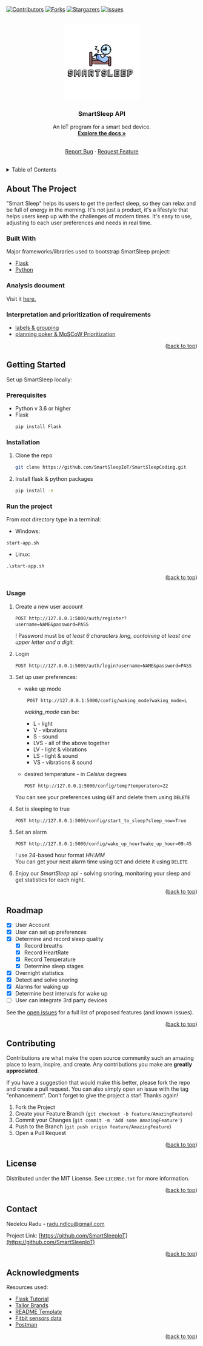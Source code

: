 
<!-- PROJECT SHIELDS -->
<!--
*** I'm using markdown "reference style" links for readability.
*** Reference links are enclosed in brackets [ ] instead of parentheses ( ).
*** See the bottom of this document for the declaration of the reference variables
*** for contributors-url, forks-url, etc. This is an optional, concise syntax you may use.
*** https://www.markdownguide.org/basic-syntax/#reference-style-links
-->
[![Contributors][contributors-shield]][contributors-url]
[![Forks][forks-shield]][forks-url]
[![Stargazers][stars-shield]][stars-url]
[![Issues][issues-shield]][issues-url]




<!-- PROJECT LOGO -->
<br />
<div align="center">
  <a href="https://github.com/SmartSleepIoT">
    <img src="Images/LogoSample_ByTailorBrands.jpg" alt="Logo" width="200" height="200">
  </a>

  <h3 align="center">SmartSleep API</h3>

  <p align="center">
    An IoT program for a smart bed device. 
    <br />
    <a href="https://docs.google.com/document/d/1VP0sfX9SmfXIrkstNCi3iEgfoAUV0fd1uXmyn17H-WI/edit"><strong>Explore the docs »</strong></a>
    <br />
    <br />
    <p>
    <a href="https://github.com/othneildrew/Best-README-Template/issues">Report Bug</a>
    ·
    <a href="https://github.com/othneildrew/Best-README-Template/issues">Request Feature</a>
  </p>
  <br/>
</div>



<!-- TABLE OF CONTENTS -->
<details>
  <summary>Table of Contents</summary>
  <ol>
    <li>
      <a href="#about-the-project">About The Project</a>
      <ul>
        <li><a href="#built-with">Built With</a></li>
        <li><a href="#analysis-document">Analisys document</a></li>
        <li><a href="#interpretation-and-prioritization-of-requirements">Interpretation and prioritization of requirements</a> </li>
      </ul>
    </li>
    <li>
      <a href="#getting-started">Getting Started</a>
      <ul>
        <li><a href="#prerequisites">Prerequisites</a></li>
        <li><a href="#installation">Installation</a></li>
        <li><a href="#run-the-project">Run the project</a></li>
        <li><a href="#usage">Usage</a></li>
      </ul>
    </li>
    <li><a href="#roadmap">Roadmap</a></li>
    <li><a href="#contributing">Contributing</a></li>
    <li><a href="#license">License</a></li>
    <li><a href="#contact">Contact</a></li>
    <li><a href="#acknowledgments">Acknowledgments</a></li>
  </ol>
</details>



<!-- ABOUT THE PROJECT -->
## About The Project

"Smart Sleep" helps its users to get the perfect sleep, so they can relax and be full of energy in the morning. It's not just a product, it's a lifestyle that helps users keep up with the challenges of modern times. It's easy to use, adjusting to each user preferences and needs in real time.




### Built With

Major frameworks/libraries used to bootstrap SmartSleep project:

* [Flask](https://flask.palletsprojects.com/en/2.0.x/)
* [Python](https://www.python.org/)

### Analysis document
Visit it [here.](https://docs.google.com/document/d/1VP0sfX9SmfXIrkstNCi3iEgfoAUV0fd1uXmyn17H-WI/edit?usp=sharing)

### Interpretation and prioritization of requirements
* [labels & grouping](https://github.com/SmartSleepIoT/SmartSleepCoding/issues)
* [planning poker & MoSCoW Prioritization](https://github.com/SmartSleepIoT/SmartSleepCoding/projects/1)

<p align="right">(<a href="#top">back to top</a>)</p>

<!-- GETTING STARTED -->
## Getting Started

Set up SmartSleep locally:

### Prerequisites

*  Python v 3.6 or higher
* Flask
  ```sh
  pip install Flask
  ```

### Installation

1. Clone the repo
   ```sh
   git clone https://github.com/SmartSleepIoT/SmartSleepCoding.git
   ```
2. Install flask & python packages
   ```sh
   pip install -e
   ```

### Run the project
From root directory type in a terminal:
* Windows:
```shell script
start-app.sh
```
* Linux:
 ```shell script
.\start-app.sh
```

<p align="right">(<a href="#top">back to top</a>)</p>


### Usage

1. Create a new user account 
    ```shell script
    POST http://127.0.0.1:5000/auth/register?username=NAME&password=PASS
    ```
     ! Password must be _at least 6 characters long, containing at least one upper letter and a digit._

2. Login 
    ```shell script
   POST http://127.0.0.1:5000/auth/login?username=NAME&password=PASS
    ```

3. Set up user preferences: 
    - wake up mode
      ```shell script
       POST http://127.0.0.1:5000/config/waking_mode?waking_mode=L
      ```
      _waking_mode_ can be:
      - L - light
      - V - vibrations
      - S - sound
      - LVS  - all of the above together
      - LV - light & vibrations
      - LS - light & sound
      - VS - vibrations & sound
      
    - desired temperature - in _Celsius_ degrees 
        ```shell script
       POST http://127.0.0.1:5000/config/temp?temperature=22
       ```
     You can see your preferences using ``GET`` and delete them using ``DELETE``    
   
4. Set is sleeping to true
    ```shell script 
    POST http://127.0.0.1:5000/config/start_to_sleep?sleep_now=True
   ```

5. Set an alarm
    ```shell script
   POST http://127.0.0.1:5000/config/wake_up_hour?wake_up_hour=09:45
   ```
   ! use 24-based hour format _HH:MM_
   <br/>
   You can get your next alarm time using ``GET`` and delete it using ``DELETE``

6. Enjoy our _SmartSleep_ api - solving snoring, monitoring your sleep and get statistics for each night.

<p align="right">(<a href="#top">back to top</a>)</p>

<!-- ROADMAP -->
## Roadmap

- [x] User Account
- [x] User can set up preferences
- [x] Determine and record sleep quality
     - [x] Record breaths
     - [x] Record HeartRate
     - [x] Record Temperature
     - [X] Determine sleep stages
      
- [X] Overnight statistics
- [x] Detect and solve snoring
- [x] Alarms for waking up
- [X] Determine best intervals for wake up
- [ ] User can integrate 3rd party devices

See the [open issues](https://github.com/SmartSleepIoT/SmartSleepCoding/issues) for a full list of proposed features (and known issues).

<p align="right">(<a href="#top">back to top</a>)</p>



<!-- CONTRIBUTING -->
## Contributing

Contributions are what make the open source community such an amazing place to learn, inspire, and create. Any contributions you make are **greatly appreciated**.

If you have a suggestion that would make this better, please fork the repo and create a pull request. You can also simply open an issue with the tag "enhancement".
Don't forget to give the project a star! Thanks again!

1. Fork the Project
2. Create your Feature Branch (`git checkout -b feature/AmazingFeature`)
3. Commit your Changes (`git commit -m 'Add some AmazingFeature'`)
4. Push to the Branch (`git push origin feature/AmazingFeature`)
5. Open a Pull Request

<p align="right">(<a href="#top">back to top</a>)</p>



<!-- LICENSE -->
## License

Distributed under the MIT License. See `LICENSE.txt` for more information.

<p align="right">(<a href="#top">back to top</a>)</p>



<!-- CONTACT -->
## Contact

Nedelcu Radu - radu.ndlcu@gmail.com

Project Link: [https://github.com/SmartSleepIoT](https://github.com/SmartSleepIoT)

<p align="right">(<a href="#top">back to top</a>)</p>



<!-- ACKNOWLEDGMENTS -->
## Acknowledgments

Resources used:

* [Flask Tutorial](https://flask.palletsprojects.com/en/2.0.x/tutorial/)
* [Tailor Brands](https://studio.tailorbrands.com/brands/)
* [README Template](https://github.com/othneildrew/Best-README-Template)
* [Fitbit sensors data](https://www.fitbit.com/global/eu/home)
* [Postman](https://www.postman.com/)

<p align="right">(<a href="#top">back to top</a>)</p>



<!-- MARKDOWN LINKS & IMAGES -->
<!-- https://www.markdownguide.org/basic-syntax/#reference-style-links -->
[contributors-shield]: https://img.shields.io/github/contributors/othneildrew/Best-README-Template.svg?style=for-the-badge
[contributors-url]: https://github.com/SmartSleepIoT/SmartSleepCoding/graphs/contributors
[forks-shield]: https://img.shields.io/github/forks/othneildrew/Best-README-Template.svg?style=for-the-badge
[forks-url]: https://github.com/SmartSleepIoT/SmartSleepCoding/network/members
[stars-shield]: https://img.shields.io/github/stars/othneildrew/Best-README-Template.svg?style=for-the-badge
[stars-url]: https://github.com/SmartSleepIoT/SmartSleepCoding/stargazers
[issues-shield]: https://img.shields.io/github/issues/othneildrew/Best-README-Template.svg?style=for-the-badge
[issues-url]: https://github.com/SmartSleepIoT/SmartSleepCoding/issues
[license-shield]: https://img.shields.io/github/license/othneildrew/Best-README-Template.svg?style=for-the-badge
[license-url]: https://github.com/othneildrew/Best-README-Template/blob/master/LICENSE.txt
[linkedin-shield]: https://img.shields.io/badge/-LinkedIn-black.svg?style=for-the-badge&logo=linkedin&colorB=555
[product-screenshot]: images/screenshot.png



